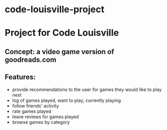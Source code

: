 # code-louisville-project
# Project for Code Louisville

## Concept: a video game version of goodreads.com

## Features:
- provide recommendations to the user for games they would like to play next
- log of games played, want to play, currently playing
- follow friends' activity
- rate games played
- leave reviews for games played
- browse games by category
